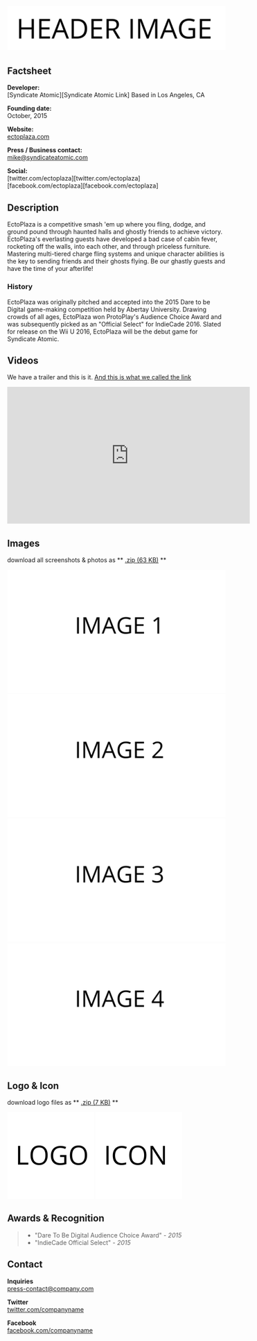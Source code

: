 # ![EctoPlaza](assets/images/header.png)

## Factsheet

**Developer:**  
[Syndicate Atomic][Syndicate Atomic Link]
Based in Los Angeles, CA

**Founding date:**  
October, 2015

**Website:**  
[ectoplaza.com][homepage]

**Press / Business contact:**  
[mike@syndicateatomic.com][contact]

**Social:**  
[twitter.com/ectoplaza][twitter.com/ectoplaza]  
[facebook.com/ectoplaza][facebook.com/ectoplaza]  

## Description

EctoPlaza is a competitive smash 'em up where you fling, dodge, and ground pound through haunted halls and ghostly friends to achieve victory. EctoPlaza's everlasting guests have developed a bad case of cabin fever, rocketing off the walls, into each other, and through priceless furniture. Mastering multi-tiered charge fling systems and unique character abilities is the key to sending friends and their ghosts flying. Be our ghastly guests and have the time of your afterlife!

### History

EctoPlaza was originally pitched and accepted into the 2015 Dare to be Digital game-making competition held by Abertay University. Drawing crowds of all ages, EctoPlaza won ProtoPlay's Audience Choice Award and was subsequently picked as an "Official Select" for IndieCade 2016. Slated for release on the Wii U 2016, EctoPlaza will be the debut game for Syndicate Atomic.

## Videos

We have a trailer and this is it. [And this is what we called the link](https://www.youtube.com/watch?v=bNQkIfzK4Uw "EctoPlaza Test Trailer")  

<iframe width="560" height="315" src="https://www.youtube.com/embed/bNQkIfzK4Uw" frameborder="0" allowfullscreen></iframe>

## Images

download all screenshots & photos as ** [.zip (63 KB)](assets/images/images.zip "Images zip") **

[![image_01_name](assets/images/image_01.png)](assets/images/image_01.png)
[![image_02_name](assets/images/image_02.png)](assets/images/image_02.png)
[![image_03_name](assets/images/image_03.png)](assets/images/image_03.png)
[![image_04_name](assets/images/image_04.png)](assets/images/image_04.png)

## Logo & Icon

download logo files as ** [.zip (7 KB)]( assets/images/logo.zip "Logo & Icon zip") **

[![logo](assets/images/logo.png)](assets/images/logo.png "Logo")
[![icon](assets/images/icon.png)](assets/images/icon.png "Icon")

## Awards & Recognition

> * "Dare To Be Digital Audience Choice Award" - *2015*
> * "IndieCade Official Select" - *2015*


## Contact

**Inquiries**  
[press-contact@company.com][contact]

**Twitter**  
[twitter.com/companyname][twitter]

**Facebook**  
[facebook.com/companyname][facebook]

<!--- =====================================================================  -->
<!--- Referenced links -->

[homepage]: http://companydomain.com "Company Name"

[contact]: mailto:press-contact@company.com

<!--- Social -->

[twitter]: https://twitter.com/companyname
[facebook]: https://facebook.com/companyname
[skype]: callto:companyskypename

<!--- Projects  -->

[example_project]: projects/exampleproject/
